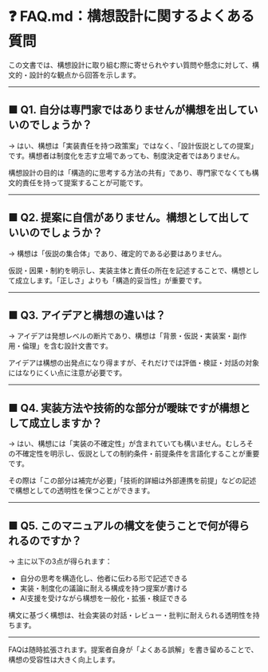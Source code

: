 # ❓ FAQ.md：構想設計に関するよくある質問

この文書では、構想設計に取り組む際に寄せられやすい質問や懸念に対して、構文的・設計的な観点から回答を示します。

---

## ■ Q1. 自分は専門家ではありませんが構想を出していいのでしょうか？

→ はい、構想は「実装責任を持つ政策案」ではなく、「設計仮説としての提案」です。構想者は制度化を志す立場であっても、制度決定者ではありません。

構想設計の目的は「構造的に思考する方法の共有」であり、専門家でなくても構文的責任を持って提案することが可能です。

---

## ■ Q2. 提案に自信がありません。構想として出していいのでしょうか？

→ 構想は「仮説の集合体」であり、確定的である必要はありません。

仮説・因果・制約を明示し、実装主体と責任の所在を記述することで、構想として成立します。「正しさ」よりも「構造的妥当性」が重要です。

---

## ■ Q3. アイデアと構想の違いは？

→ アイデアは発想レベルの断片であり、構想は「背景・仮説・実装案・副作用・倫理」を含む設計文書です。

アイデアは構想の出発点になり得ますが、それだけでは評価・検証・対話の対象にはなりにくい点に注意が必要です。

---

## ■ Q4. 実装方法や技術的な部分が曖昧ですが構想として成立しますか？

→ はい、構想には「実装の不確定性」が含まれていても構いません。むしろその不確定性を明示し、仮説としての制約条件・前提条件を言語化することが重要です。

その際は「この部分は補完が必要」「技術的詳細は外部連携を前提」などの記述で構想としての透明性を保つことができます。

---

## ■ Q5. このマニュアルの構文を使うことで何が得られるのですか？

→ 主に以下の3点が得られます：

- 自分の思考を構造化し、他者に伝わる形で記述できる
- 実装・制度化の議論に耐える構成を持つ提案が書ける
- AI支援を受けながら構想を一般化・拡張・検証できる

構文に基づく構想は、社会実装の対話・レビュー・批判に耐えられる透明性を持ちます。

---

FAQは随時拡張されます。提案者自身が「よくある誤解」を書き留めることで、構想の受容性は大きく向上します。
